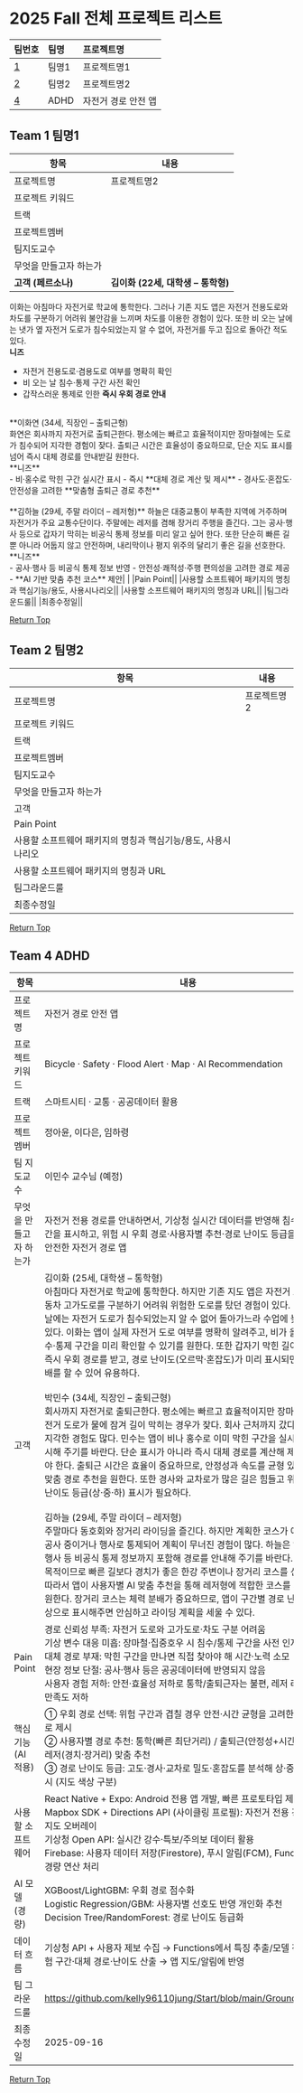 # 2025 Fall 전체 프로젝트 리스트
|팀번호|팀명|프로젝트명|
|:---|:---|:---|
|[1](#team-1-팀명1)|팀명1|프로젝트명1|
|[2](#team-2-팀명2)|팀명2|프로젝트명2|
|[4](#team-4-ADHD)|ADHD|자전거 경로 안전 앱|

## Team 1 팀명1
|항목|내용|
|---|---|
|프로젝트명|프로젝트명2|
|프로젝트 키워드||
|트랙||
|프로젝트멤버||
|팀지도교수||
|무엇을 만들고자 하는가||
| **고객 (페르소나)** | **김이화 (22세, 대학생 – 통학형)**<br>
이화는 아침마다 자전거로 학교에 통학한다. 그러나 기존 지도 앱은 자전거 전용도로와 차도를 구분하기 어려워 불안감을 느끼며 차도를 이용한 경험이 있다. 또한 비 오는 날에는 냇가 옆 자전거 도로가 침수되었는지 알 수 없어, 자전거를 두고 집으로 돌아간 적도 있다.<br>**니즈**<br>
- 자전거 전용도로·겸용도로 여부를 명확히 확인  
- 비 오는 날 침수·통제 구간 사전 확인  
- 갑작스러운 통제로 인한 **즉시 우회 경로 안내**<br>
<br>
**이화연 (34세, 직장인 – 출퇴근형)<br>
화연은 회사까지 자전거로 출퇴근한다. 평소에는 빠르고 효율적이지만 장마철에는 도로가 침수되어 지각한 경험이 잦다. 출퇴근 시간은 효율성이 중요하므로, 단순 지도 표시를 넘어 즉시 대체 경로를 안내받길 원한다.<br>
**니즈**<br>  
- 비·홍수로 막힌 구간 실시간 표시  
- 즉시 **대체 경로 계산 및 제시**  
- 경사도·혼잡도·안전성을 고려한 **맞춤형 출퇴근 경로 추천**<br>
<br>
**김하늘 (29세, 주말 라이더 – 레저형)**  
하늘은 대중교통이 부족한 지역에 거주하며 자전거가 주요 교통수단이다. 주말에는 레저를 겸해 장거리 주행을 즐긴다. 그는 공사·행사 등으로 갑자기 막히는 비공식 통제 정보를 미리 알고 싶어 한다. 또한 단순히 빠른 길뿐 아니라 어둡지 않고 안전하며, 내리막이나 평지 위주의 달리기 좋은 길을 선호한다.<br>
**니즈**<br>
- 공사·행사 등 비공식 통제 정보 반영  
- 안전성·쾌적성·주행 편의성을 고려한 경로 제공  
- **AI 기반 맞춤 추천 코스** 제안|
|
|Pain Point||
|사용할 소프트웨어 패키지의 명칭과 핵심기능/용도, 사용시나리오||
|사용할 소프트웨어 패키지의 명칭과 URL||
|팀그라운드룰||
|최종수정일||

  [Return Top](#2025-Fall-전체-프로젝트-리스트)

## Team 2 팀명2
|항목|내용|
|---|---|
|프로젝트명|프로젝트명2|
|프로젝트 키워드||
|트랙||
|프로젝트멤버||
|팀지도교수||
|무엇을 만들고자 하는가||
|고객||
|Pain Point||
|사용할 소프트웨어 패키지의 명칭과 핵심기능/용도, 사용시나리오||
|사용할 소프트웨어 패키지의 명칭과 URL||
|팀그라운드룰||
|최종수정일||

  [Return Top](#2025-Fall-전체-프로젝트-리스트)

## Team 4 ADHD
|항목|내용|
|---|---|
|프로젝트명|자전거 경로 안전 앱|
|프로젝트 키워드|Bicycle · Safety · Flood Alert · Map · AI Recommendation|
|트랙|스마트시티 · 교통 · 공공데이터 활용|
|프로젝트 멤버|정아윤, 이다은, 임하령|
|팀 지도교수|이민수 교수님 (예정)|
|무엇을 만들고자 하는가| 자전거 전용 경로를 안내하면서, 기상청 실시간 데이터를 반영해 침수·통제 구간을 표시하고, 위험 시 우회 경로·사용자별 추천·경로 난이도 등급을 제공하는 안전한 자전거 경로 앱|
|고객| 김이화 (25세, 대학생 – 통학형)<br>아침마다 자전거로 학교에 통학한다. 하지만 기존 지도 앱은 자전거 도로와 자동차 고가도로를 구분하기 어려워 위험한 도로를 탔던 경험이 있다. 비가 오는 날에는 자전거 도로가 침수되었는지 알 수 없어 돌아가느라 수업에 늦은 적도 있다. 이화는 앱이 실제 자전거 도로 여부를 명확히 알려주고, 비가 올 때는 침수·통제 구간을 미리 확인할 수 있기를 원한다. 또한 갑자기 막힌 길이 생기면 즉시 우회 경로를 받고, 경로 난이도(오르막·혼잡도)가 미리 표시되면 체력 안배를 할 수 있어 유용하다.<br><br>박민수 (34세, 직장인 – 출퇴근형)<br>회사까지 자전거로 출퇴근한다. 평소에는 빠르고 효율적이지만 장마철이면 자전거 도로가 물에 잠겨 길이 막히는 경우가 잦다. 회사 근처까지 갔다가 돌아가 지각한 경험도 많다. 민수는 앱이 비나 홍수로 이미 막힌 구간을 실시간으로 표시해 주기를 바란다. 단순 표시가 아니라 즉시 대체 경로를 계산해 제시해 주어야 한다. 출퇴근 시간은 효율이 중요하므로, 안정성과 속도를 균형 있게 고려한 맞춤 경로 추천을 원한다. 또한 경사와 교차로가 많은 길은 힘들고 위험하므로 난이도 등급(상·중·하) 표시가 필요하다.<br><br>김하늘 (29세, 주말 라이더 – 레저형)<br>주말마다 동호회와 장거리 라이딩을 즐긴다. 하지만 계획한 코스가 예고 없이 공사 중이거나 행사로 통제되어 계획이 무너진 경험이 많다. 하늘은 앱이 공사·행사 등 비공식 통제 정보까지 포함해 경로를 안내해 주기를 바란다. 또한 레저 목적이므로 빠른 길보다 경치가 좋은 한강 주변이나 장거리 코스를 선호한다. 따라서 앱이 사용자별 AI 맞춤 추천을 통해 레저형에 적합한 코스를 제안하길 원한다. 장거리 코스는 체력 분배가 중요하므로, 앱이 구간별 경로 난이도를 색상으로 표시해주면 안심하고 라이딩 계획을 세울 수 있다.|
|Pain Point|경로 신뢰성 부족: 자전거 도로와 고가도로·차도 구분 어려움<br>기상 변수 대응 미흡: 장마철·집중호우 시 침수/통제 구간을 사전 인지 불가<br>대체 경로 부재: 막힌 구간을 만나면 직접 찾아야 해 시간·노력 소모<br>현장 정보 단절: 공사·행사 등은 공공데이터에 반영되지 않음<br>사용자 경험 저하: 안전·효율성 저하로 통학/출퇴근자는 불편, 레저 라이더는 만족도 저하|
|핵심 기능 (AI 적용)|① 우회 경로 선택: 위험 구간과 겹칠 경우 안전·시간 균형을 고려한 대체 경로 제시<br>② 사용자별 경로 추천: 통학(빠른 최단거리) / 출퇴근(안정성+시간 균형) / 레저(경치·장거리) 맞춤 추천<br>③ 경로 난이도 등급: 고도·경사·교차로 밀도·혼잡도를 분석해 상·중·하로 표시 (지도 색상 구분)|
|사용할 소프트웨어|React Native + Expo: Android 전용 앱 개발, 빠른 프로토타입 제작<br>Mapbox SDK + Directions API (사이클링 프로필): 자전거 전용 경로 안내, 지도 오버레이<br>기상청 Open API: 실시간 강수·특보/주의보 데이터 활용<br>Firebase: 사용자 데이터 저장(Firestore), 푸시 알림(FCM), Functions로 경량 연산 처리|
|AI 모델 (경량)| XGBoost/LightGBM: 우회 경로 점수화<br>Logistic Regression/GBM: 사용자별 선호도 반영 개인화 추천<br>Decision Tree/RandomForest: 경로 난이도 등급화|
|데이터 흐름| 기상청 API + 사용자 제보 수집 → Functions에서 특징 추출/모델 적용 → 위험 구간·대체 경로·난이도 산출 → 앱 지도/알림에 반영 |
|팀 그라운드룰|https://github.com/kelly96110jung/Start/blob/main/GroundRule.md|
|최종 수정일|2025-09-16|




  [Return Top](#2025-Fall-전체-프로젝트-리스트)


